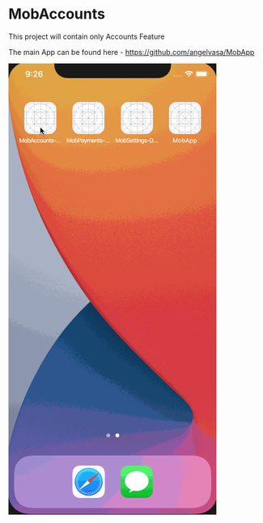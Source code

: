 # MobAccounts

This project will contain only Accounts Feature

The main App can be found here - https://github.com/angelvasa/MobApp

![MobAccounts](https://github.com/angelvasa/MobAccounts/blob/master/mobAccounts.gif)
